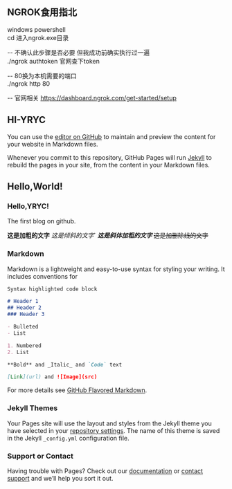 ## NGROK食用指北   
windows  powershell   
cd 进入ngrok.exe目录   

--  不确认此步骤是否必要  但我成功前确实执行过一遍    
./ngrok authtoken  官网查下token   
   
--  80换为本机需要的端口   
./ngrok http 80   

-- 官网相关
https://dashboard.ngrok.com/get-started/setup

## HI-YRYC

You can use the [editor on GitHub](https://github.com/HI-YRYC/HI-YRYC.github.io/edit/master/README.md) to maintain and preview the content for your website in Markdown files.

Whenever you commit to this repository, GitHub Pages will run [Jekyll](https://jekyllrb.com/) to rebuild the pages in your site, from the content in your Markdown files.
              
## Hello,World!
### Hello,YRYC!

The first blog on github.

**这是加粗的文字**
*这是倾斜的文字*`
***这是斜体加粗的文字***
~~这是加删除线的文字~~

### Markdown

Markdown is a lightweight and easy-to-use syntax for styling your writing. It includes conventions for

```markdown
Syntax highlighted code block

# Header 1
## Header 2
### Header 3

- Bulleted
- List

1. Numbered
2. List

**Bold** and _Italic_ and `Code` text

[Link](url) and ![Image](src)
```

For more details see [GitHub Flavored Markdown](https://guides.github.com/features/mastering-markdown/).

### Jekyll Themes

Your Pages site will use the layout and styles from the Jekyll theme you have selected in your [repository settings](https://github.com/HI-YRYC/HI-YRYC.github.io/settings). The name of this theme is saved in the Jekyll `_config.yml` configuration file.

### Support or Contact

Having trouble with Pages? Check out our [documentation](https://help.github.com/categories/github-pages-basics/) or [contact support](https://github.com/contact) and we’ll help you sort it out.
